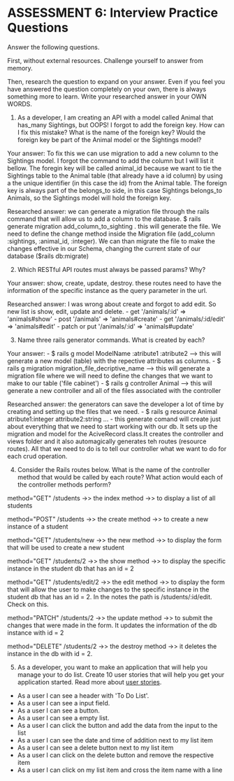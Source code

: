 # ASSESSMENT 6: Interview Practice Questions
Answer the following questions.

First, without external resources. Challenge yourself to answer from memory.

Then, research the question to expand on your answer. Even if you feel you have answered the question completely on your own, there is always something more to learn. Write your researched answer in your OWN WORDS.

1. As a developer, I am creating an API with a model called Animal that has_many Sightings, but OOPS! I forgot to add the foreign key. How can I fix this mistake? What is the name of the foreign key? Would the foreign key be part of the Animal model or the Sightings model?

  Your answer: To fix this we can use migration to add a new column to the Sightings model. I forgot the command to add the column but I will list it bellow. The foregin key will be called animal_id because we want to tie the Sightings table to the Animal table (that already have a id column) by using a the unique identifier (in this case the id) from the Animal table. The foreign key is always part of the belongs_to side, in this case Sightings belongs_to Animals, so the Sightings model will hold the foreign key.

  Researched answer: we can generate a migration file through the rails command that will allow us to add a column to the database. $ rails generate migration add_column_to_sighting . this will generate the file. We need to define the change method inside the Migration file (add_column :sightings, :animal_id, :integer). We can than migrate the file to make the changes effective in our Schema, changing the current state of our database ($rails db:migrate)



2. Which RESTful API routes must always be passed params? Why?

  Your answer: show, create, update, destroy. these routes need to have the information of the specific instance as the query parameter in the url.

  Researched answer: I was wrong about create and forgot to add edit. So new list is show, edit, update and delete. 
    - get '/animals/:id' => 'animals#show'
    - post '/animals' => 'animals#create'
    - get '/animals/:id/edit' => 'animals#edit'
    - patch or put '/animals/:id' => 'animals#update'

3. Name three rails generator commands. What is created by each?

  Your answer: 
    - $ rails g model ModelName :atribute1 :atribute2  --> this will generate a new model (table) with the repective attributes as columns.
    - $ rails g migration migration_file_decriptive_name --> this will generate a migration file where we will need to define the changes that we want to make to our table ('file cabinet')
    - $ rails g controller Animal --> this will generate a new controller and all of the files associated with the controller


  Researched answer: the generators can save the developer a lot of time by creating and setting up the files that we need. 
    - $ rails g resource Animal atribute1:integer attribute2:string ...
    - this generate comand will create just about everything that we need to start working with our db. It sets up the migration and model for the AciveRecord class.It creates the controller and views folder and it also automagically generates teh routes (resource routes). All that we need to do is to tell our controller what we want to do for each crud operation.



4. Consider the Rails routes below. What is the name of the controller method that would be called by each route? What action would each of the controller methods perform?

method="GET"    /students  ->> the index method ->> to display a list of all students          

method="POST"   /students  ->> the create method ->> to create a new instance of a student    

method="GET"    /students/new ->> the new method ->> to display the form that will be used to create a new student

method="GET"    /students/2 ->> the show method ->> to display the specific instance in the student db that has an id = 2

method="GET"    /students/edit/2 ->> the edit method ->> to display the form that will allow the user to make changes to the specific instance in the student db that has an id = 2. In the notes the path is /students/:id/edit. Check on this.

method="PATCH"  /students/2 ->> the update method ->> to submit the changes that were made in the form. It updates the information of the db instance with id = 2      

method="DELETE" /students/2 ->> the destroy method ->> it deletes the instance in the db with id = 2.     



5. As a developer, you want to make an application that will help you manage your to do list. Create 10 user stories that will help you get your application started. Read more about [user stories](https://www.atlassian.com/agile/project-management/user-stories).

- As a user I can see a header with 'To Do List'.
- As a user I can see a input field.
- As a user I can see a button.
- As a user I can see a empty list.
- As a user I can click the button and add the data from the input to the list
- As a user I can see the date and time of addition next to my list item
- As a user I can see a delete button next to my list item
- As a user I can click on the delete button and remove the respective item
- As a user I can click on my list item and cross the item name with a line